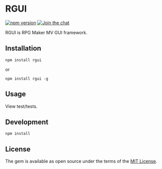 # RGUI
[![npm version](https://badge.fury.io/js/svent.svg)](https://badge.fury.io/js/rgui)
[![Join the chat](https://badges.gitter.im/rguijs/RMMV.svg)](https://gitter.im/rguijs/RMMV)

RGUI is RPG Maker MV GUI framework.

## Installation

```
npm install rgui
```
or
```
npm install rgui -g
```

## Usage
View test/tests.

## Development

```
npm install
```

## License

The gem is available as open source under the terms of the [MIT License](http://opensource.org/licenses/MIT).

